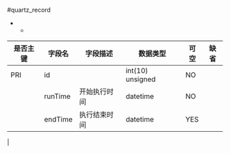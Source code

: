 #quartz_record
* -
 
|是否主键	|字段名	|字段描述	|数据类型	|可空	|缺省	|
| --------|-----|-----|-----|-----|-----|
|PRI|id||int(10) unsigned|NO||
||runTime|开始执行时间|datetime|NO||
||endTime|执行结束时间|datetime|YES||
|
